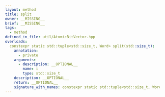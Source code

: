 ```yaml
---
layout: method
title: split
owner: __MISSING__
brief: __MISSING__
tags:
  - method
defined_in_file: util/AtomicBitVector.hpp
overloads:
  constexpr static std::tuple<std::size_t, Word> split(std::size_t):
    annotation:
      - private
    arguments:
      - description: __OPTIONAL__
        name: i
        type: std::size_t
    description: __OPTIONAL__
    return: __OPTIONAL__
    signature_with_names: constexpr static std::tuple<std::size_t, Word> split(std::size_t i)
---
```

